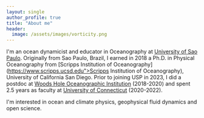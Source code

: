 ```yaml
---
layout: single
author_profile: true
title: "About me"
header:
  image: /assets/images/vorticity.png
---
```


I'm an ocean dynamicist and educator in Oceanography at [University of Sao Paulo](https://www5.usp.br). Originally from Sao Paulo, Brazil, I earned in 2018 a Ph.D. in Physical Oceanography from [Scripps Institution of Oceanography](https://www.scripps.ucsd.edu">Scripps Institution of Oceanography), University of California San Diego. Prior to joining USP in 2023, I did a postdoc at [Woods Hole Oceanographic Institution](www.whoi.edu) (2018-2020) and spent 2.5 years as faculty at [University of Connecticut](www.uconn.edu) (2020-2022).

I'm interested in ocean and climate physics, geophysical fluid dynamics and open science.
